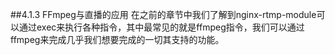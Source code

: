 ##4.1.3 FFmpeg与直播的应用
在之前的章节中我们了解到nginx-rtmp-module可以通过exec来执行各种指令，其中最常见的就是ffmpeg指令，我们可以通过ffmpeg来完成几乎我们想要完成的一切其支持的功能。
